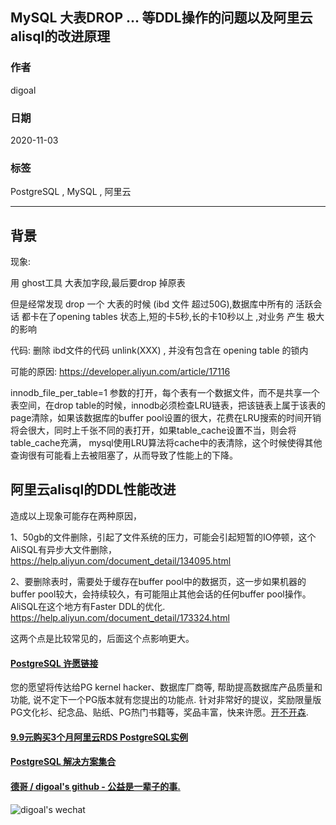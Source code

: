 ## MySQL 大表DROP ... 等DDL操作的问题以及阿里云alisql的改进原理      
    
### 作者    
digoal    
    
### 日期    
2020-11-03    
    
### 标签    
PostgreSQL , MySQL , 阿里云    
    
----    
    
## 背景    
现象:     
    
用 ghost工具 大表加字段,最后要drop 掉原表    
    
但是经常发现 drop 一个 大表的时候 (ibd 文件 超过50G),数据库中所有的 活跃会话 都卡在了opening tables 状态上,短的卡5秒,长的卡10秒以上 ,对业务 产生 极大的影响    
    
代码:  删除 ibd文件的代码 unlink(XXX) , 并没有包含在 opening table 的锁内        
    
    
可能的原因: https://developer.aliyun.com/article/17116    
    
innodb_file_per_table=1 参数的打开，每个表有一个数据文件，而不是共享一个表空间，在drop table的时候，innodb必须检查LRU链表，把该链表上属于该表的page清除，如果该数据库的buffer pool设置的很大，花费在LRU搜索的时间开销将会很大，同时上千张不同的表打开，如果table_cache设置不当，则会将table_cache充满， mysql使用LRU算法将cache中的表清除，这个时候使得其他查询很有可能看上去被阻塞了，从而导致了性能上的下降。    
    
    
## 阿里云alisql的DDL性能改进    
    
造成以上现象可能存在两种原因，    
    
1、50gb的文件删除，引起了文件系统的压力，可能会引起短暂的IO停顿，这个AliSQL有异步大文件删除，https://help.aliyun.com/document_detail/134095.html    
    
2、要删除表时，需要处于缓存在buffer pool中的数据页，这一步如果机器的buffer pool较大，会持续较久，有可能阻止其他会话的任何buffer pool操作。AliSQL在这个地方有Faster DDL的优化.  https://help.aliyun.com/document_detail/173324.html    
    
这两个点是比较常见的，后面这个点影响更大。    
    
  
#### [PostgreSQL 许愿链接](https://github.com/digoal/blog/issues/76 "269ac3d1c492e938c0191101c7238216")
您的愿望将传达给PG kernel hacker、数据库厂商等, 帮助提高数据库产品质量和功能, 说不定下一个PG版本就有您提出的功能点. 针对非常好的提议，奖励限量版PG文化衫、纪念品、贴纸、PG热门书籍等，奖品丰富，快来许愿。[开不开森](https://github.com/digoal/blog/issues/76 "269ac3d1c492e938c0191101c7238216").  
  
  
#### [9.9元购买3个月阿里云RDS PostgreSQL实例](https://www.aliyun.com/database/postgresqlactivity "57258f76c37864c6e6d23383d05714ea")
  
  
#### [PostgreSQL 解决方案集合](https://yq.aliyun.com/topic/118 "40cff096e9ed7122c512b35d8561d9c8")
  
  
#### [德哥 / digoal's github - 公益是一辈子的事.](https://github.com/digoal/blog/blob/master/README.md "22709685feb7cab07d30f30387f0a9ae")
  
  
![digoal's wechat](../pic/digoal_weixin.jpg "f7ad92eeba24523fd47a6e1a0e691b59")
  
